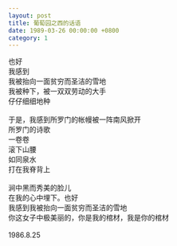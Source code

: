```yaml
---
layout: post
title: 葡萄园之西的话语
date: 1989-03-26 00:00:00 +0800
category: 1
---
```


也好<br>
我感到<br>
我被抬向一面贫穷而圣洁的雪地<br>
我被种下，被一双双劳动的大手<br>
仔仔细细地种<br>
<br>
于是，我感到所罗门的帐幔被一阵南风掀开<br>
所罗门的诗歌<br>
一卷卷<br>
滚下山腰<br>
如同泉水<br>
打在我脊背上<br>
<br>
涧中黑而秀美的脸儿<br>
在我的心中埋下。也好<br>
我感到我被抬向一面贫穷而圣洁的雪地<br>
你这女子中极美丽的，你是我的棺材，我是你的棺材<br>
<br>
1986.8.25